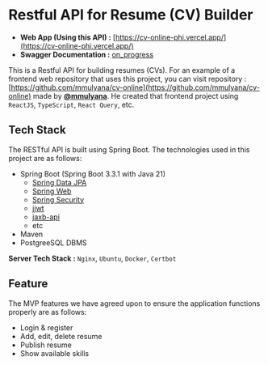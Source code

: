 # Restful API for Resume (CV) Builder 
- **Web App (Using this API) :** [https://cv-online-phi.vercel.app/](https://cv-online-phi.vercel.app/) <br>
- **Swagger Documentation :** [on_progress](https://masih_proses/)

This is a Restful API for building resumes (CVs). For an example of a frontend web repository that uses this project, you can visit repository : [https://github.com/mmulyana/cv-online](https://github.com/mmulyana/cv-online) made by **[@mmulyana](https://github.com/mmulyana)**. He created that frontend project using `ReactJS`, `TypeScript`, `React Query`, etc.

## Tech Stack <a name="stack"></a>
The RESTful API is built using Spring Boot. The technologies used in this project are as follows:
- Spring Boot (Spring Boot 3.3.1 with Java 21)
    - <a href="https://github.com/spring-projects/spring-data-jpa">Spring Data JPA</a>
    - <a href="https://github.com/spring-projects/spring-boot">Spring Web</a>
    - <a href="https://github.com/spring-projects/spring-security">Spring Security</a>
    - <a href="https://github.com/jwtk/jjwt">jjwt</a>
    - <a href="https://github.com/jakartaee/jaxb-api">jaxb-api</a>
    - etc
- Maven
- PostgreeSQL DBMS

**Server Tech Stack :** `Nginx`, `Ubuntu`, `Docker`, `Certbot`


## Feature <a name="feature"></a>
The MVP features we have agreed upon to ensure the application functions properly are as follows:
- Login & register
- Add, edit, delete resume
- Publish resume
- Show available skills
